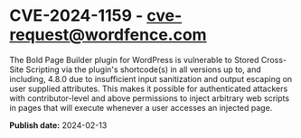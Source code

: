 # CVE-2024-1159 - cve-request@wordfence.com

The Bold Page Builder plugin for WordPress is vulnerable to Stored Cross-Site Scripting via the plugin's shortcode(s) in all versions up to, and including, 4.8.0 due to insufficient input sanitization and output escaping on user supplied attributes. This makes it possible for authenticated attackers with contributor-level and above permissions to inject arbitrary web scripts in pages that will execute whenever a user accesses an injected page.

**Publish date:** 2024-02-13
